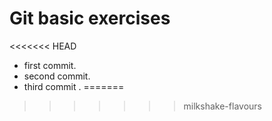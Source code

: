 # Git basic exercises
<<<<<<< HEAD
- first commit.
- second commit.
- third commit .
=======
>>>>>>> milkshake-flavours


